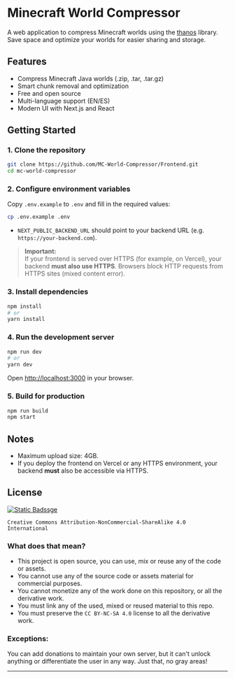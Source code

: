 # Minecraft World Compressor

A web application to compress Minecraft worlds using the [thanos](https://github.com/aternosorg/thanos) library. Save space and optimize your worlds for easier sharing and storage.

## Features

- Compress Minecraft Java worlds (.zip, .tar, .tar.gz)
- Smart chunk removal and optimization
- Free and open source
- Multi-language support (EN/ES)
- Modern UI with Next.js and React

## Getting Started

### 1. Clone the repository

```bash
git clone https://github.com/MC-World-Compressor/Frontend.git
cd mc-world-compressor
```

### 2. Configure environment variables

Copy `.env.example` to `.env` and fill in the required values:

```bash
cp .env.example .env
```

- `NEXT_PUBLIC_BACKEND_URL` should point to your backend URL (e.g. `https://your-backend.com`).

> **Important:**  
> If your frontend is served over HTTPS (for example, on Vercel), your backend **must also use HTTPS**. Browsers block HTTP requests from HTTPS sites (mixed content error).

### 3. Install dependencies

```bash
npm install
# or
yarn install
```

### 4. Run the development server

```bash
npm run dev
# or
yarn dev
```

Open [http://localhost:3000](http://localhost:3000) in your browser.

### 5. Build for production

```bash
npm run build
npm start
```
## Notes

- Maximum upload size: 4GB.
- If you deploy the frontend on Vercel or any HTTPS environment, your backend **must** also be accessible via HTTPS.

## License
[![Static Badssge](https://img.shields.io/badge/CC_BY--NC--SA_4.0-blue?style=for-the-badge&color=gray)](/LICENSE)

`Creative Commons Attribution-NonCommercial-ShareAlike 4.0 International`

### What does that mean?

- This project is open source, you can use, mix or reuse any of the code or assets.
- You cannot use any of the source code or assets material for commercial purposes.
- You cannot monetize any of the work done on this repository, or all the derivative work.
- You must link any of the used, mixed or reused material to this repo.
- You must preserve the `CC BY-NC-SA 4.0` license to all the derivative work.


### Exceptions:

You can add donations to maintain your own server, but it can't unlock anything or differentiate the user in any way. Just that, no gray areas!

---